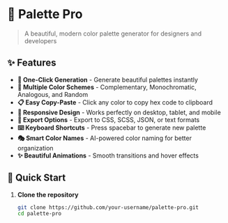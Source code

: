 # 🎨 Palette Pro

> A beautiful, modern color palette generator for designers and developers

## ✨ Features

- **🎯 One-Click Generation** - Generate beautiful palettes instantly
- **🎨 Multiple Color Schemes** - Complementary, Monochromatic, Analogous, and Random
- **📋 Easy Copy-Paste** - Click any color to copy hex code to clipboard
- **📱 Responsive Design** - Works perfectly on desktop, tablet, and mobile
- **💾 Export Options** - Export to CSS, SCSS, JSON, or text formats
- **⌨️ Keyboard Shortcuts** - Press spacebar to generate new palette
- **🎭 Smart Color Names** - AI-powered color naming for better organization
- **✨ Beautiful Animations** - Smooth transitions and hover effects

## 🚀 Quick Start

1. **Clone the repository**
   ```bash
   git clone https://github.com/your-username/palette-pro.git
   cd palette-pro
